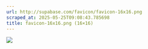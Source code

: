 ```yaml
---
url: http://supabase.com/favicon/favicon-16x16.png
scraped_at: 2025-05-25T09:08:43.785698
title: favicon-16x16.png (16×16)
---
```


![](https://supabase.com/favicon/favicon-16x16.png)

